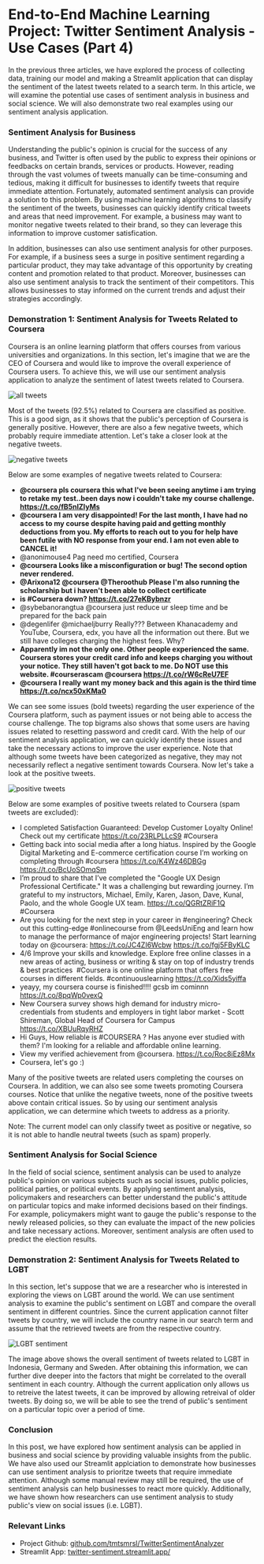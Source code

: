 # End-to-End Machine Learning Project: Twitter Sentiment Analysis - Use Cases (Part 4)

In the previous three articles, we have explored the process of collecting data, training our model and making a Streamlit application that can display the sentiment of the latest tweets related to a search term. In this article, we will examine the potential use cases of sentiment analysis in business and social science. We will also demonstrate two real examples using our sentiment analysis application.

### Sentiment Analysis for Business

Understanding the public's opinion is crucial for the success of any business, and Twitter is often used by the public to express their opinions or feedbacks on certain brands, services or products. However, reading through the vast volumes of tweets manually can be time-consuming and tedious, making it difficult for businesses to identify tweets that require immediate attention. Fortunately, automated sentiment analysis can provide a solution to this problem. By using machine learning algorithms to classify the sentiment of the tweets, businesses can quickly identify critical tweets and areas that need improvement. For example, a business may want to monitor negative tweets related to their brand, so they can leverage this information to improve customer satisfication.

In addition, businesses can also use sentiment analysis for other purposes. For example, if a business sees a surge in positive sentiment regarding a particular product, they may take advantage of this opportunity by creating content and promotion related to that product. Moreover, businesses can also use sentiment analysis to track the sentiment of their competitors. This allows businesses to stay informed on the current trends and adjust their strategies accordingly.

### Demonstration 1: Sentiment Analysis for Tweets Related to Coursera

Coursera is an online learning platform that offers courses from various universities and organizations. In this section, let's imagine that we are the CEO of Coursera and would like to improve the overall experience of Coursera users. To achieve this, we will use our sentiment analysis application to analyze the sentiment of latest tweets related to Coursera.

![all tweets](tsa_all_tweets.png)

Most of the tweets (92.5%) related to Coursera are classified as positive. This is a good sign, as it shows that the public's perception of Coursera is generally positive. However, there are also a few negative tweets, which probably require immediate attention. Let's take a closer look at the negative tweets.

![negative tweets](tsa_negative_tweets.png)

Below are some examples of negative tweets related to Coursera:  
* **@coursera pls coursera this what I've been seeing anytime i am trying to retake my test..been days now i couldn't take my course challenge. https://t.co/fB5nIZIyMs**
* **@coursera I am very disappointed! For the last month, I have had no access to my course despite having paid and getting monthly deductions from you. My efforts to reach out to you for help have been futile with NO response from your end. I am not even able to CANCEL it!**
* @anonimouse4 Pag need mo certified, Coursera
* **@coursera Looks like a misconfiguration or bug! The second option never rendered.**
* **@Arixona12 @coursera @Theroothub Please I'm also running the scholarship but i haven't been able to collect certificate**
* **is #Coursera down? https://t.co/27eKBybnzr**
* @sybebanorangtua @coursera just reduce ur sleep time and be prepared for the back pain
* @degenlifer @michaeljburry Really??? Between Khanacademy and YouTube, Coursera, edx, you have all the information out there. But we still have colleges charging the highest fees. Why?
* **Apparently im not the only one. Other people experienced the same. Coursera stores your credit card info and keeps charging you without your notice. They still haven't got back to me. Do NOT use this website. #courserascam  @coursera https://t.co/rW6cReU7EF**
* **@coursera I really want my money back and this again is the third time https://t.co/ncx50xKMa0**

We can see some issues (bold tweets) regarding the user experience of the Coursera platform, such as payment issues or not being able to access the course challenge. The top bigrams also shows that some users are having issues related to resetting password and credit card. With the help of our sentiment analysis application, we can quickly identify these issues and take the necessary actions to improve the user experience. Note that although some tweets have been categorized as negative, they may not necessarily reflect a negative sentiment towards Coursera. Now let's take a look at the positive tweets.  

![positive tweets](tsa_positive_tweets.png)

Below are some examples of positive tweets related to Coursera (spam tweets are excluded):  
* I completed Satisfaction Guaranteed: Develop Customer Loyalty Online! Check out my certificate https://t.co/23RLPLLcS9 #Coursera
* Getting back into social media after a long hiatus. Inspired by the Google Digital Marketing and E-commerce certification course I’m working on completing through #coursera https://t.co/K4Wz46DBGg https://t.co/BcUoSOmqSm
* I’m proud to share that I’ve completed the "Google UX Design Professional Certificate." It was a challenging but rewarding journey. I’m grateful to my instructors, Michael, Emily, Karen, Jason, Dave, Kunal, Paolo, and the whole Google UX team. https://t.co/QGRtZRiF1Q #Coursera
* Are you looking for the next step in your career in #engineering? Check out this cutting-edge #onlinecourse from @LeedsUniEng and learn how to manage the performance of major engineering projects! Start learning today on @coursera: https://t.co/JC4ZI6Wcbw https://t.co/fgj5FByKLC
* 4/6 Improve your skills and knowledge. Explore free online classes in a new areas of acting, business or writing &amp; stay on top of industry trends &amp; best practices  #Coursera is one online platform that offers free courses in different fields. #continuouslearning https://t.co/Xids5yiffa
* yeayy, my coursera course is finished!!!! gcsb im cominnn https://t.co/8pqWp0vexQ
* New Coursera survey shows high demand for industry micro-credentials from students and employers in tight labor market - Scott Shireman, Global Head of Coursera for Campus https://t.co/XBUuRqyRHZ
* Hi Guys, How reliable is #COURSERA ? Has anyone ever studied with them? I'm looking for a reliable and affordable online learning.
* View my verified achievement from @coursera. https://t.co/Roc8iEz8Mx
* Coursera, let's go :)

Many of the positive tweets are related users completing the courses on Coursera. In addition, we can also see some tweets promoting Coursera courses. Notice that unlike the negative tweets, none of the positive tweets above contain critical issues. So by using our sentiment analysis application, we can determine which tweets to address as a priority. 

Note: The current model can only classify tweet as positive or negative, so it is not able to handle neutral tweets (such as spam) properly.  

### Sentiment Analysis for Social Science

In the field of social science, sentiment analysis can be used to analyze public's opinion on various subjects such as social issues, public policies, political parties, or political events. By applying sentiment analysis, policymakers and researchers can better understand the public's attitude on particular topics and make informed decisions based on their findings. For example, policymakers might want to gauge the public's response to the newly released policies, so they can evaluate the impact of the new policies and take necessary actions. Moreover, sentiment analysis are often used to predict the election results.

### Demonstration 2: Sentiment Analysis for Tweets Related to LGBT

In this section, let's suppose that we are a researcher who is interested in exploring the views on LGBT around the world. We can use sentiment analysis to examine the public's sentiment on LGBT and compare the overall sentiment in different countries. Since the current application cannot filter tweets by country, we will include the country name in our search term and assume that the retrieved tweets are from the respective country.

![LGBT sentiment](tsa_lgbt_sentiment.png)

The image above shows the overall sentiment of tweets related to LGBT in Indonesia, Germany and Sweden. After obtaining this information, we can further dive deeper into the factors that might be correlated to the overall sentiment in each country. Although the current application only allows us to retreive the latest tweets, it can be improved by allowing retreival of older tweets. By doing so, we will be able to see the trend of public's sentiment on a particular topic over a period of time.

### Conclusion

In this post, we have explored how sentiment analysis can be applied in business and social science by providing valuable insights from the public. We have also used our Streamlit applciation to demonstrate how businesses can use sentiment analysis to prioritze tweets that require immediate attention. Although some manual review may still be required, the use of sentiment analysis can help businesses to react more quickly. Additionally, we have shown how researchers can use sentiment analysis to study public's view on social issues (i.e. LGBT).

### Relevant Links

* Project Github: <u>[github.com/tmtsmrsl/TwitterSentimentAnalyzer](https://github.com/tmtsmrsl/TwitterSentimentAnalyzer)</u>  
* Streamlit App: <u>[twitter-sentiment.streamlit.app/](https://twitter-sentiment.streamlit.app/)</u>
